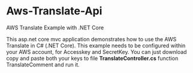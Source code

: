 # Aws-Translate-Api
AWS Translate Example with .NET Core

This asp.net core mvc application demonstrates how to use the AWS Translate in C# (.NET Core). This example needs to be configured within your AWS account, for Accesskey and SecretKey. You can just download copy and paste both your keys to file  **TranslateController.cs** function TranslateComment  and run it.
